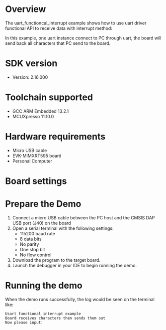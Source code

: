 Overview
========
The uart_functioncal_interrupt example shows how to use uart driver functional
API to receive data with interrupt method:

In this example, one uart instance connect to PC through uart, the board will
send back all characters that PC send to the board.

SDK version
===========
- Version: 2.16.000

Toolchain supported
===================
- GCC ARM Embedded  13.2.1
- MCUXpresso  11.10.0

Hardware requirements
=====================
- Micro USB cable
- EVK-MIMXRT595 board
- Personal Computer

Board settings
==============

Prepare the Demo
================
1.  Connect a micro USB cable between the PC host and the CMSIS DAP USB port (J40) on the board
2.  Open a serial terminal with the following settings:
    - 115200 baud rate
    - 8 data bits
    - No parity
    - One stop bit
    - No flow control
3.  Download the program to the target board.
4.  Launch the debugger in your IDE to begin running the demo.

Running the demo
================
When the demo runs successfully, the log would be seen on the terminal like:

~~~~~~~~~~~~~~~~~~~~~~~~~~~~~~~~~~~~~~~~~
Usart functional interrupt example
Board receives characters then sends them out
Now please input:
~~~~~~~~~~~~~~~~~~~~~~~~~~~~~~~~~~~~~~~~~
